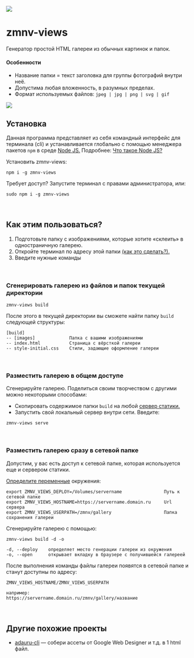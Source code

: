 <p>
    <img src="https://777999.au.ru/zmnv/zmnv-views.svg">
</p>

# zmnv-views

Генератор простой HTML галереи из обычных картинок и папок.


#### Особенности

* Название папки = текст заголовка для группы фотографий внутри неё.
* Допустима любая вложенность, в разумных пределах.
* Формат используемых файлов: `jpeg | jpg | png | svg | gif`

<p>
    <img src="https://777999.au.ru/zmnv/important/zmnv-views-picture.png">
</p>


## Установка

Данная программа представляет из себя командный интерфейс для терминала (cli) и устанавливается глобально с помощью менеджера пакетов `npm` в среде [Node JS.](https://nodejs.org/) Подробнее: [Что такое Node JS?](https://www.google.com/search?q=%D1%87%D1%82%D0%BE+%D1%82%D0%B0%D0%BA%D0%BE%D0%B5+node+js&oq=%D1%87%D1%82%D0%BE+%D1%82%D0%B0%D0%BA%D0%BE%D0%B5+node+js&aqs=chrome..69i57j0l5.2745j0j7&sourceid=chrome&ie=UTF-8)


Установить zmnv-views:

```
npm i -g zmnv-views
```

Требует доступ? Запустите терминал с правами администратора, или:

```
sudo npm i -g zmnv-views
```

　

## Как этим пользоваться?

1. Подготовьте папку с изображениями, которые хотите «склеить» в одностраничную галерею.
2. Откройте терминал по адресу этой папки [(как это сделать?).](https://www.google.com/search?q=%D0%BA%D0%B0%D0%BA+%D0%BE%D1%82%D0%BA%D1%80%D1%8B%D1%82%D1%8C+%D1%82%D0%B5%D1%80%D0%BC%D0%B8%D0%BD%D0%B0%D0%BB+%D0%B2+%D0%BF%D0%B0%D0%BF%D0%BA%D0%B5&oq=%D0%BA%D0%B0%D0%BA+%D0%BE%D1%82%D0%BA%D1%80%D1%8B%D1%82%D1%8C+%D1%82%D0%B5%D1%80%D0%BC%D0%B8%D0%BD%D0%B0%D0%BB+%D0%B2+%D0%BF%D0%B0%D0%BF%D0%BA%D0%B5&aqs=chrome..69i57j0l4.4240j0j7&sourceid=chrome&ie=UTF-8)
3. Введите нужные команды

　

### Сгенерировать галерею из файлов и папок текущей директории

```
zmnv-views build
```  

После этого в текущей директории вы сможете найти папку `build` следующей структуры:

```
[build]
-- [images]             Папка с вашими изображениями
-- index.html           Страница с вёрсткой галереи
-- style-initial.css    Стили, задающие оформление галереи
```

　

### Разместить галерею в общем доступе

Сгенерируйте галерею. Поделиться своим творчеством с другими можно некоторыми способами:

* Скопировать содержимое папки `build` на любой [сервер статики.](https://ru.wikipedia.org/wiki/Nginx)
* Запустить свой локальный сервер внутри сети. Введите:


```
zmnv-views serve
```

　

### Разместить галерею сразу в сетевой папке

Допустим, у вас есть доступ к сетевой папке, которая используется еще и сервером статики.

[Определите переменные](https://www.google.com/search?q=%D0%BA%D0%B0%D0%BA+%D0%BE%D0%BF%D1%80%D0%B5%D0%B4%D0%B5%D0%BB%D0%B8%D1%82%D1%8C+%D0%BF%D0%B5%D1%80%D0%B5%D0%BC%D0%B5%D0%BD%D0%BD%D1%8B%D0%B5+%D0%BE%D0%BA%D1%80%D1%83%D0%B6%D0%B5%D0%BD%D0%B8%D1%8F&oq=%D0%BA%D0%B0%D0%BA+%D0%BE%D0%BF%D1%80%D0%B5%D0%B4%D0%B5%D0%BB%D0%B8%D1%82%D1%8C+%D0%BF%D0%B5%D1%80%D0%B5%D0%BC%D0%B5%D0%BD%D0%BD%D1%8B%D0%B5+%D0%BE%D0%BA%D1%80%D1%83%D0%B6%D0%B5%D0%BD%D0%B8%D1%8F&aqs=chrome..69i57.4027j0j1&sourceid=chrome&ie=UTF-8) окружения:

```
export ZMNV_VIEWS_DEPLOY=/Volumes/servername                Путь к сетевой папке
export ZMNV_VIEWS_HOSTNAME=https://servername.domain.ru     Url сервера
export ZMNV_VIEWS_USERPATH=/zmnv/gallery                    Папка сохранения галереи
```

Сгенерируйте галерею с помощью:

```
zmnv-views build -d -o
```
```
-d, --deploy    определяет место генерации галереи из окружения
-o, --open      открывает вкладку в браузере с получившейся галереей
```

После выполнения команды файлы галереи появятся в сетевой папке и станут доступны по адресу: 

```
ZMNV_VIEWS_HOSTNAME/ZMNV_VIEWS_USERPATH

например:
https://servername.domain.ru/zmnv/gallery/название
```
　

## Другие похожие проекты

* [adauru-cli](https://github.com/zmnv/adauru-cli) — собери ассеты от Google Web Designer и т.д. в 1 html файл.
